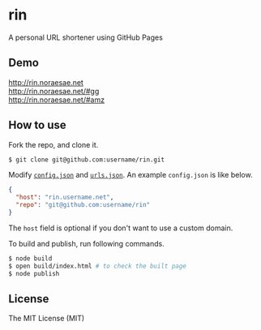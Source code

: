 # rin
A personal URL shortener using GitHub Pages

## Demo

http://rin.noraesae.net  
http://rin.noraesae.net/#gg  
http://rin.noraesae.net/#amz

## How to use

Fork the repo, and clone it.

```bash
$ git clone git@github.com:username/rin.git
```

Modify [`config.json`](config.json) and [`urls.json`](urls.json).
An example `config.json` is like below.

```json
{
  "host": "rin.username.net",
  "repo": "git@github.com:username/rin"
}
```

The `host` field is optional if you don't want to use a custom domain.

To build and publish, run following commands.

```bash
$ node build
$ open build/index.html # to check the built page
$ node publish
```

## License

The MIT License (MIT)
